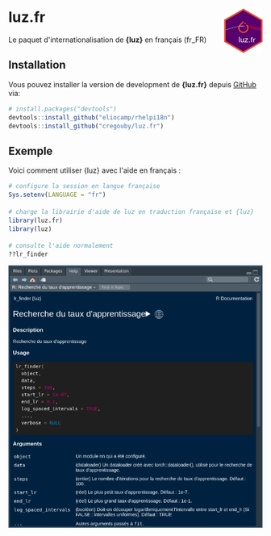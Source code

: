# luz.fr <img src="images/luz.fr.png" align="right" style="width: 15%"/>

<!-- badges: start -->

<!-- badges: end -->

Le paquet d'internationalisation de **{luz}** en français (fr_FR)

## Installation

Vous pouvez installer la version de development de **{luz.fr}** depuis [GitHub](https://github.com/) via:

``` r
# install.packages("devtools")
devtools::install_github("eliocamp/rhelpi18n")
devtools::install_github("cregouby/luz.fr")
```

## Exemple

Voici comment utiliser {luz} avec l'aide en français :

``` r
# configure la session en langue française
Sys.setenv(LANGUAGE = "fr")

# charge la librairie d'aide de luz en traduction française et {luz}
library(luz.fr)
library(luz)

# consulte l'aide normalement
??lr_finder
```

![exemple de page de documentation en français dans l'onglet Help de RStudio](images/clipboard-1010983901.png)
